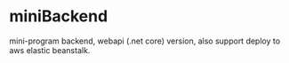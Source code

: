 # miniBackend
mini-program backend,  webapi (.net core) version, also support deploy to aws elastic beanstalk.

